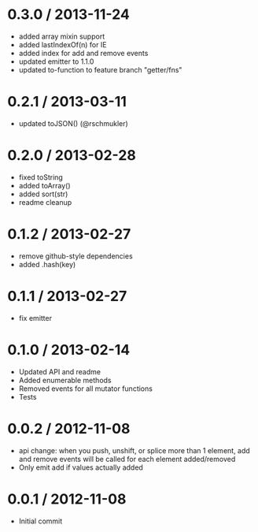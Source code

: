 
0.3.0 / 2013-11-24
==================

 * added array mixin support
 * added lastIndexOf(n) for IE
 * added index for add and remove events
 * updated emitter to 1.1.0
 * updated to-function to feature branch "getter/fns"

0.2.1 / 2013-03-11
==================

  * updated toJSON() (@rschmukler)

0.2.0 / 2013-02-28
==================

  * fixed toString
  * added toArray()
  * added sort(str)
  * readme cleanup

0.1.2 / 2013-02-27
==================

  * remove github-style dependencies
  * added .hash(key)

0.1.1 / 2013-02-27
==================

  * fix emitter

0.1.0 / 2013-02-14
==================

  * Updated API and readme
  * Added enumerable methods
  * Removed events for all mutator functions
  * Tests

0.0.2 / 2012-11-08
==================

  * api change: when you push, unshift, or splice more than 1 element, add and remove events will be called for each element added/removed
  * Only emit add if values actually added

0.0.1 / 2012-11-08
==================

  * Initial commit
